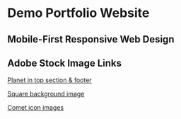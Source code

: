 # Demo Portfolio Website

## Mobile-First Responsive Web Design

## Adobe Stock Image Links

[Planet in top section & footer](https://stock.adobe.com/uk/images/fantasy-cartoon-planet-fantastic-alien-planets-space-world-game-vector-elements-galaxy-space-fantastic-planet-for-gui-illustration/225345787)

[Square background image](https://stock.adobe.com/uk/images/retro-futuristic-neon-grid-background-80s-design-3d-illustration/298537506)

[Comet icon images](https://stock.adobe.com/uk/images/comet-asteroid-and-meteorite-cartoon-space-objects-atmospheric-fireballs-vector-set-illustration-of-asteroid-and-comet-meteor-and-meteorite/231710073)
